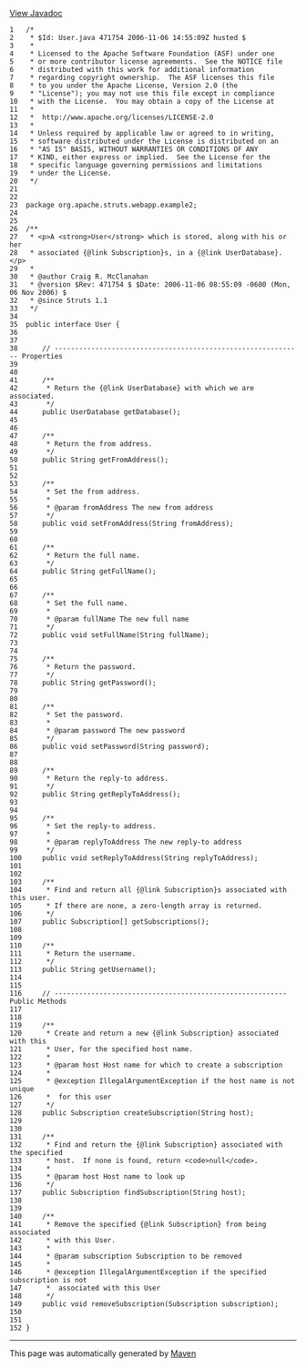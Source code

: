 [View Javadoc](../../../../../../apidocs/org/apache/struts/webapp/example2/User.html.md)


    1   /*
    2    * $Id: User.java 471754 2006-11-06 14:55:09Z husted $
    3    *
    4    * Licensed to the Apache Software Foundation (ASF) under one
    5    * or more contributor license agreements.  See the NOTICE file
    6    * distributed with this work for additional information
    7    * regarding copyright ownership.  The ASF licenses this file
    8    * to you under the Apache License, Version 2.0 (the
    9    * "License"); you may not use this file except in compliance
    10   * with the License.  You may obtain a copy of the License at
    11   *
    12   *  http://www.apache.org/licenses/LICENSE-2.0
    13   *
    14   * Unless required by applicable law or agreed to in writing,
    15   * software distributed under the License is distributed on an
    16   * "AS IS" BASIS, WITHOUT WARRANTIES OR CONDITIONS OF ANY
    17   * KIND, either express or implied.  See the License for the
    18   * specific language governing permissions and limitations
    19   * under the License.
    20   */
    21  
    22  
    23  package org.apache.struts.webapp.example2;
    24  
    25  
    26  /**
    27   * <p>A <strong>User</strong> which is stored, along with his or her
    28   * associated {@link Subscription}s, in a {@link UserDatabase}.</p>
    29   *
    30   * @author Craig R. McClanahan
    31   * @version $Rev: 471754 $ $Date: 2006-11-06 08:55:09 -0600 (Mon, 06 Nov 2006) $
    32   * @since Struts 1.1
    33   */
    34  
    35  public interface User {
    36  
    37  
    38      // ------------------------------------------------------------- Properties
    39  
    40  
    41      /**
    42       * Return the {@link UserDatabase} with which we are associated.
    43       */
    44      public UserDatabase getDatabase();
    45  
    46  
    47      /**
    48       * Return the from address.
    49       */
    50      public String getFromAddress();
    51  
    52  
    53      /**
    54       * Set the from address.
    55       *
    56       * @param fromAddress The new from address
    57       */
    58      public void setFromAddress(String fromAddress);
    59  
    60  
    61      /**
    62       * Return the full name.
    63       */
    64      public String getFullName();
    65  
    66  
    67      /**
    68       * Set the full name.
    69       *
    70       * @param fullName The new full name
    71       */
    72      public void setFullName(String fullName);
    73  
    74  
    75      /**
    76       * Return the password.
    77       */
    78      public String getPassword();
    79  
    80  
    81      /**
    82       * Set the password.
    83       *
    84       * @param password The new password
    85       */
    86      public void setPassword(String password);
    87  
    88  
    89      /**
    90       * Return the reply-to address.
    91       */
    92      public String getReplyToAddress();
    93  
    94  
    95      /**
    96       * Set the reply-to address.
    97       *
    98       * @param replyToAddress The new reply-to address
    99       */
    100     public void setReplyToAddress(String replyToAddress);
    101 
    102 
    103     /**
    104      * Find and return all {@link Subscription}s associated with this user.
    105      * If there are none, a zero-length array is returned.
    106      */
    107     public Subscription[] getSubscriptions();
    108 
    109 
    110     /**
    111      * Return the username.
    112      */
    113     public String getUsername();
    114 
    115 
    116     // --------------------------------------------------------- Public Methods
    117 
    118 
    119     /**
    120      * Create and return a new {@link Subscription} associated with this
    121      * User, for the specified host name.
    122      *
    123      * @param host Host name for which to create a subscription
    124      *
    125      * @exception IllegalArgumentException if the host name is not unique
    126      *  for this user
    127      */
    128     public Subscription createSubscription(String host);
    129 
    130 
    131     /**
    132      * Find and return the {@link Subscription} associated with the specified
    133      * host.  If none is found, return <code>null</code>.
    134      *
    135      * @param host Host name to look up
    136      */
    137     public Subscription findSubscription(String host);
    138 
    139 
    140     /**
    141      * Remove the specified {@link Subscription} from being associated
    142      * with this User.
    143      *
    144      * @param subscription Subscription to be removed
    145      *
    146      * @exception IllegalArgumentException if the specified subscription is not
    147      *  associated with this User
    148      */
    149     public void removeSubscription(Subscription subscription);
    150 
    151 
    152 }

------------------------------------------------------------------------

This page was automatically generated by [Maven](http://maven.apache.org/)

